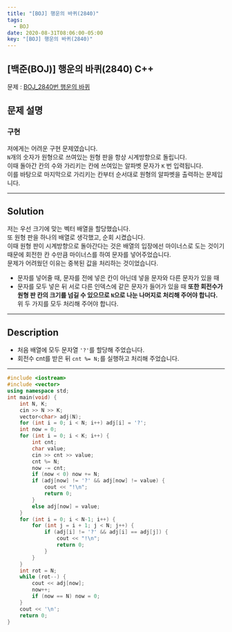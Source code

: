 ```yaml
---
title: "[BOJ] 행운의 바퀴(2840)"
tags:
  - BOJ
date: 2020-08-31T08:06:00-05:00
key: "[BOJ] 행운의 바퀴(2840)"
---
```


## [백준(BOJ)] 행운의 바퀴(2840) C++

<!--more-->

문제 : [BOJ_2840번 행운의 바퀴](https://www.acmicpc.net/problem/2840)

## 문제 설명 

### 구현

저에게는 어려운 구현 문제였습니다.<br>
`N`개의 숫자가 원형으로 쓰여있는 원형 판을 항상 시계방향으로 돌립니다.<br>
이때 돌아간 칸의 수와 가리키는 칸에 쓰여있는 알파벳 문자가 `K` 번 입력됩니다.<br>
이를 바탕으로 마지막으로 가리키는 칸부터 순서대로 원형의 알파벳을 출력하는 문제입니다.<br>

---

## Solution

저는 우선 크기에 맞는 벡터 배열을 할당했습니다.<br>
또 원형 판을 하나의 배열로 생각했고, 순회 시켰습니다.<br>
이때 원형 판이 시계방향으로 돌아간다는 것은 배열의 입장에선 마이너스로 도는 것이기 때문에 회전한 칸 수만큼 마이너스를 하여 문자를 넣어주었습니다.<br>
문제가 어려웠던 이유는 중복된 값을 처리하는 것이었습니다.<br>
- 문자를 넣어줄 때, 문자를 전에 넣은 칸이 아닌데 넣을 문자와 다른 문자가 있을 때
- 문자를 모두 넣은 뒤 서로 다른 인덱스에 같은 문자가 들어가 있을 때
**또한 회전수가 원형 판 칸의 크기를 넘길 수 있으므로 `N`으로 나눈 나머지로 처리해 주어야 합니다.**<br>
위 두 가지를 모두 처리해 주어야 합니다.<br>

---

## Description
- 처음 배열에 모두 문자열 `'?'`를 할당해 주었습니다.
- 회전수 cnt를 받은 뒤 `cnt %= N;`를 실행하고 처리해 주었습니다.

---

```cpp
#include <iostream>
#include <vector>
using namespace std;
int main(void) {
	int N, K;
	cin >> N >> K;
	vector<char> adj(N);
	for (int i = 0; i < N; i++) adj[i] = '?';
	int now = 0;
	for (int i = 0; i < K; i++) {
		int cnt;
		char value;
		cin >> cnt >> value;
		cnt %= N;
		now -= cnt;
		if (now < 0) now += N;
		if (adj[now] != '?' && adj[now] != value) {
			cout << "!\n";
			return 0;
		}
		else adj[now] = value;
	}
	for (int i = 0; i < N-1; i++) {
		for (int j = i + 1; j < N; j++) {
			if (adj[i] != '?' && adj[i] == adj[j]) {
				cout << "!\n";
				return 0;
			}
		}
	}
	int rot = N;
	while (rot--) {
		cout << adj[now];
		now++;
		if (now == N) now = 0;
	}
	cout << '\n';
	return 0;
}
```
